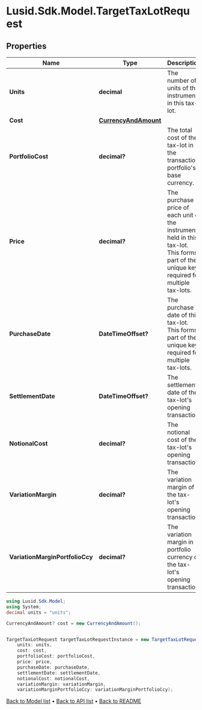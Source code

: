 # Lusid.Sdk.Model.TargetTaxLotRequest

## Properties

Name | Type | Description | Notes
------------ | ------------- | ------------- | -------------
**Units** | **decimal** | The number of units of the instrument in this tax-lot. | 
**Cost** | [**CurrencyAndAmount**](CurrencyAndAmount.md) |  | [optional] 
**PortfolioCost** | **decimal?** | The total cost of the tax-lot in the transaction portfolio&#39;s base currency. | [optional] 
**Price** | **decimal?** | The purchase price of each unit of the instrument held in this tax-lot. This forms part of the unique key required for multiple tax-lots. | [optional] 
**PurchaseDate** | **DateTimeOffset?** | The purchase date of this tax-lot. This forms part of the unique key required for multiple tax-lots. | [optional] 
**SettlementDate** | **DateTimeOffset?** | The settlement date of the tax-lot&#39;s opening transaction. | [optional] 
**NotionalCost** | **decimal?** | The notional cost of the tax-lot&#39;s opening transaction. | [optional] 
**VariationMargin** | **decimal?** | The variation margin of the tax-lot&#39;s opening transaction. | [optional] 
**VariationMarginPortfolioCcy** | **decimal?** | The variation margin in portfolio currency of the tax-lot&#39;s opening transaction. | [optional] 

```csharp
using Lusid.Sdk.Model;
using System;
decimal units = "units";

CurrencyAndAmount? cost = new CurrencyAndAmount();


TargetTaxLotRequest targetTaxLotRequestInstance = new TargetTaxLotRequest(
    units: units,
    cost: cost,
    portfolioCost: portfolioCost,
    price: price,
    purchaseDate: purchaseDate,
    settlementDate: settlementDate,
    notionalCost: notionalCost,
    variationMargin: variationMargin,
    variationMarginPortfolioCcy: variationMarginPortfolioCcy);
```

[Back to Model list](../README.md#documentation-for-models) &#8226; [Back to API list](../README.md#documentation-for-api-endpoints) &#8226; [Back to README](../README.md)
